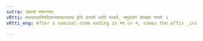 ```yaml
---
sutra: संज्ञायां मन्माभ्याम्
vRtti: मन्नन्तात्प्रातिपदिकान्मशब्दान्ताच्च इनिः प्रत्ययो भवति मत्वर्थे, समुदायेन चेत्संज्ञा गम्यते ॥
vRtti_eng: After a nominal-stem ending in मन् or म, comes the affix _ini_, in the sense of _matup_, when the whole word formed means a name.

---
```

